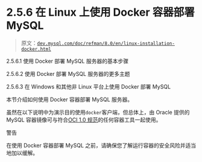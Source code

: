 # 2.5.6 在 Linux 上使用 Docker 容器部署 MySQL

> 原文：[`dev.mysql.com/doc/refman/8.0/en/linux-installation-docker.html`](https://dev.mysql.com/doc/refman/8.0/en/linux-installation-docker.html)

2.5.6.1 使用 Docker 部署 MySQL 服务器的基本步骤

2.5.6.2 使用 Docker 部署 MySQL 服务器的更多主题

2.5.6.3 在 Windows 和其他非 Linux 平台上使用 Docker 部署 MySQL

本节介绍如何使用 Docker 容器部署 MySQL 服务器。

虽然在以下说明中为演示目的使用`docker`客户端，但总体上，由 Oracle 提供的 MySQL 容器镜像可与符合[OCI 1.0 规范](https://opencontainers.org/posts/announcements/2021-05-04-oci-dist-spec-v1/)的任何容器工具一起使用。

警告

在使用 Docker 容器部署 MySQL 之前，请确保您了解运行容器的安全风险并适当地加以缓解。
